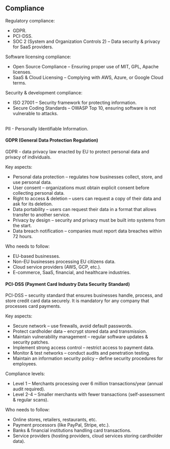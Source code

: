 Compliance
-

Regulatory compliance:
* GDPR.
* PCI-DSS.
* SOC 2 (System and Organization Controls 2) – Data security & privacy for SaaS providers.

Software licensing compliance:
* Open Source Compliance – Ensuring proper use of MIT, GPL, Apache licenses.
* SaaS & Cloud Licensing – Complying with AWS, Azure, or Google Cloud terms.

Security & development compliance:
* ISO 27001 – Security framework for protecting information.
* Secure Coding Standards – OWASP Top 10, ensuring software is not vulnerable to attacks.

<br> PII - Personally Identifiable Information.

#### GDPR (General Data Protection Regulation)

GDPR - data privacy law enacted by EU to protect personal data and privacy of individuals.

Key aspects:
* Personal data protection – regulates how businesses collect, store, and use personal data.
* User consent – organizations must obtain explicit consent before collecting personal data.
* Right to access & deletion – users can request a copy of their data and ask for its deletion.
* Data portability – users can request their data in a format that allows transfer to another service.
* Privacy by design – security and privacy must be built into systems from the start.
* Data breach notification – companies must report data breaches within 72 hours.

Who needs to follow:
* EU-based businesses.
* Non-EU businesses processing EU citizens data.
* Cloud service providers (AWS, GCP, etc.).
* E-commerce, SaaS, financial, and healthcare industries.

#### PCI-DSS (Payment Card Industry Data Security Standard)

PCI-DSS – security standard that ensures businesses handle, process, and store credit card data securely.
It is mandatory for any company that processes card payments.

Key aspects:
* Secure network – use firewalls, avoid default passwords.
* Protect cardholder data – encrypt stored data and transmission.
* Maintain vulnerability management – regular software updates & security patches.
* Implement strong access control – restrict access to payment data.
* Monitor & test networks – conduct audits and penetration testing.
* Maintain an information security policy – define security procedures for employees.

Compliance levels:
* Level 1 – Merchants processing over 6 million transactions/year (annual audit required).
* Level 2-4 – Smaller merchants with fewer transactions (self-assessment & regular scans).

Who needs to follow:
* Online stores, retailers, restaurants, etc.
* Payment processors (like PayPal, Stripe, etc.).
* Banks & financial institutions handling card transactions.
* Service providers (hosting providers, cloud services storing cardholder data).
